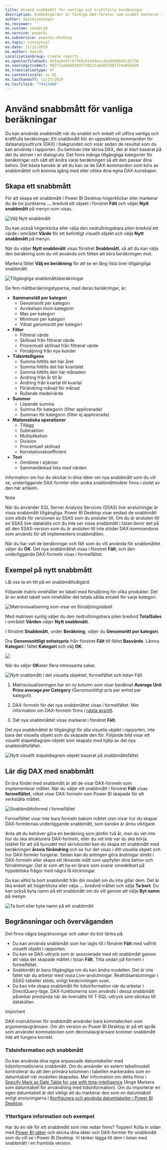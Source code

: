 ```yaml
---
title: Använd snabbmått för vanliga och kraftfulla beräkningar
description: Snabbåtgärder är färdiga DAX-formler som snabbt hanterar vanliga beräkningar.
author: davidiseminger
ms.reviewer: ''
ms.custom: seodec18
ms.service: powerbi
ms.subservice: powerbi-desktop
ms.topic: conceptual
ms.date: 11/22/2019
ms.author: davidi
LocalizationGroup: Create reports
ms.openlocfilehash: 4e5ea5e5fcbffb5c61434ecc26a90d80d1cd1736
ms.sourcegitcommit: 982ffaa8eb91897f48221a816970671f4a92e6d9
ms.translationtype: HT
ms.contentlocale: sv-SE
ms.lasthandoff: 11/23/2019
ms.locfileid: "74415400"
---
```

# <a name="use-quick-measures-for-common-calculations"></a>Använd snabbmått för vanliga beräkningar
Du kan använda *snabbmått* när du snabbt och enkelt vill utföra vanliga och kraftfulla beräkningar. Ett snabbmått kör en uppsättning kommandon för dataanalysuttryck (DAX) i bakgrunden och visar sedan de resultat som du kan använda i rapporten. Du behöver inte skriva DAX, det är klart baserat på det du skriver i en dialogruta. Det finns många tillgängliga kategorier för beräkningar och sätt att ändra varje beräkningen så att den passar dina behov. Det bästa kanske är att du kan se de DAX-kommandon som körs av snabbmåttet och komma igång med eller utöka dina egna DAX-kunskaper.

## <a name="create-a-quick-measure"></a>Skapa ett snabbmått

För att skapa ett snabbmått i Power BI Desktop högerklickar eller markerar du de tre punkterna **...** bredvid ett objekt i fönstret **Fält** och väljer **Nytt snabbmått** på menyn som visas. 

![Välj Nytt snabbmått](media/desktop-quick-measures/quick-measures_01.png)

Du kan också högerklicka eller välja den nedrullningsbara pilen bredvid ett värde i området **Värde** för ett befintligt visuellt objekt och välja **Nytt snabbmått** på menyn. 

När du väljer **Nytt snabbmått** visas fönstret **Snabbmått**, så att du kan välja den beräkning som du vill använda och fälten att köra beräkningen mot. 

Markera fältet **Välj en beräkning** för att se en lång lista över tillgängliga snabbmått. 

![Tillgängliga snabbmåttsberäkningar](media/desktop-quick-measures/quick-measures_04.png)

De fem måttberäkningstyperna, med deras beräkningar, är:

* **Sammanställ per kategori**
  * Genomsnitt per kategori
  * Avvikelsen inom kategorin
  * Max per kategori
  * Minimum per kategori
  * Viktat genomsnitt per kategori
* **Filter**
  * Filtrerat värde
  * Skillnad från filtrerat värde
  * Procentuell skillnad från filtrerat värde
  * Försäljning från nya kunder
* **Tidsintelligens**
  * Summa hittills det här året
  * Summa hittills det här kvartalet
  * Summa hittills den här månaden
  * Ändring från år till år
  * Ändring från kvartal till kvartal
  * Förändring månad för månad
  * Rullande medelvärde
* **Summor**
  * Löpande summa
  * Summa för kategorin (filter applicerade)
  * Summan för kategorin (filter ej applicerade)
* **Matematiska operationer**
  * Tillägg
  * Subtraktion
  * Multiplikation
  * Division
  * Procentuell skillnad
  * Korrelationskoefficient
* **Text**
  * Omdöme i stjärnor
  * Sammanlänkad lista med värden

Information om hur du skickar in dina idéer om nya snabbmått som du vill se, underliggande DAX-formler eller andra snabbmåttsidéer finns i slutet av den här artikeln.

> [!NOTE]
> När du använder SQL Server Analysis Services (SSAS) live-anslutningar är vissa snabbmått tillgängliga. Power BI Desktop visar endast de snabbmått som stöds för versionen av SSAS som du ansluter till. Om du är ansluten till en SSAS live-datakälla och du inte ser vissa snabbmått i listan beror det på att den SSAS-version som du är ansluten till inte stöder DAX-kommandona som används för att implementera snabbmåtten.

När du har valt de beräkningar och fält som du vill använda för snabbmåttet väljer du **OK**. Det nya snabbmåttet visas i fönstret **Fält**, och den underliggande DAX-formeln visas i formelfältet. 

## <a name="quick-measure-example"></a>Exempel på nytt snabbmått
Låt oss ta en titt på en snabbmåttsåtgärd.

Följande matris innehåller en tabell med försäljning för olika produkter. Det är en enkel tabell som innehåller det totala sålda antalet för varje kategori.

![Matrisvisualisering som visar en försäljningstabell](media/desktop-quick-measures/quick-measures_05.png)

Med matrisen synlig väljer du den nedrullningsbara pilen bredvid **TotalSales** i området **Värden** väljer **Nytt snabbmått**. 

I fönstret **Snabbmått**, under **Beräkning**, väljer du **Genomsnitt per kategori**. 

Dra **Genomsnittligt enhetspris** från fönstret **Fält** till fältet **Basvärde**. Lämna **Kategori** i fältet **Kategori** och välj **OK**. 

![](media/desktop-quick-measures/quick-measures_06.png)

När du väljer **OK**sker flera intressanta saker.

![Nytt snabbmått i det visuella objektet, formelfältet och listan Fält](media/desktop-quick-measures/quick-measures_07.png)

1. Matrisvisualiseringen har en ny kolumn som visar beräknat **Average Unit Price average per Category** (Genomsnittligt pris per enhet per kategori).
   
2. DAX-formeln för det nya snabbmåttet visas i formelfältet. Mer information om DAX-formeln finns i [nästa avsnitt](#learn-dax-by-using-quick-measures).
   
3. Det nya snabbmåttet visas markerat i fönstret **Fält**. 

Det nya snabbmåttet är tillgängligt för alla visuella objekt i rapporten, inte bara det visuella objekt som du skapade den för. Följande bild visar ett visuellt stapeldiagram-objekt som skapats med hjälp av det nya snabbmåttsfältet.

![Nytt visuellt stapeldiagram-objekt baserat på snabbmåttsfältet](media/desktop-quick-measures/quick-measures_09.png)

## <a name="learn-dax-by-using-quick-measures"></a>Lär dig DAX med snabbmått
En bra fördel med snabbmått är att de visar DAX-formeln som implementerar måttet. När du väljer ett snabbmått i fönstret **Fält** visas **formelfältet**, vilket visar DAX-formeln som Power BI skapade för att verkställa måttet.

![Snabbmåttsformel i formelfältet](media/desktop-quick-measures/quick-measures_10.png)

Formelfältet visar inte bara formeln bakom måttet utan visar hur du skapar DAX-formlernas underliggande snabbmått, som kanske är ännu viktigare.

Anta att du behöver göra en beräkning som jämför två år, men du vet inte hur du ska strukturera DAX-formeln, eller du vet inte var du ska börja. Istället för att slå huvudet mot skrivbordet kan du skapa ett snabbmått med beräkningen **årsvis förändring** och se hur det visas i ditt visuella objekt och hur DAX-formler fungerar. Sedan kan du antingen göra ändringar direkt i DAX-formeln eller skapa ett liknande mått som uppfyller dina behov och förväntningar. Det är som att ha en lärare som svarar omedelbart på hypotetiska frågor med några få klickningar. 

Du kan alltid ta bort snabbmått från din modell om du inte gillar dem. Det är lika enkelt att högerklicka eller välja **...** bredvid måttet och välja **Ta bort**. Du kan också byta namn på ett snabbmått om du vill genom att välja **Byt namn** på menyn. 

![Ta bort eller byta namn på ett snabbmått](media/desktop-quick-measures/quick-measures_11.png)

## <a name="limitations-and-considerations"></a>Begränsningar och överväganden
Det finns några begränsningar och saker du bör tänka på.

- Du kan använda snabbmått som har lagts till i fönstret **Fält** med valfritt visuellt objekt i rapporten.
- Du kan se DAX-uttryck som är associerade med ett snabbmått genom att välja det skapade måttet i listan **Fält**. Titta sedan på formeln i formelfältet.
- Snabbmått är bara tillgängliga om du kan ändra modellen. Det är inte fallet när du arbetar med vissa Live-anslutningar. Realtidsanslutningar i SSAS-tabeller stöds, enligt beskrivningen ovan.
- Du kan inte skapa snabbmått för tidsinformation när du arbetar i DirectQuery-läge. DAX-funktionerna som används i dessa snabbmått påverkar prestanda när de översätts till T-SQL-uttryck som skickas till datakällan.

> [!IMPORTANT]
> DAX-instruktioner för snabbmått använder bara kommatecken som argumentavgränsare. Om din version av Power BI Desktop är på ett språk som använder kommatecken som decimalavgränsare kommer snabbmått inte att fungera korrekt.

### <a name="time-intelligence-and-quick-measures"></a>Tidsinformation och snabbmått
Du kan använda dina egna anpassade datumtabeller med tidsinformationens snabbmått. Om du använder en extern tabellmodell kontrollerar du att den primära kolumnen i tabellen markerades som en datumtabell när modellen skapades. Mer information om detta finns i [Specify Mark as Date Table for use with time-intelligence](https://docs.microsoft.com/sql/analysis-services/tabular-models/specify-mark-as-date-table-for-use-with-time-intelligence-ssas-tabular) (Ange Markera som datumtabell för användning med tidsinformation). Om du importerar en egen datumtabell är det viktigt att du markerar den som en datumtabell enligt anvisningarna i [Konfigurera och använda datumtabeller i Power BI Desktop](desktop-date-tables.md).

### <a name="additional-information-and-examples"></a>Ytterligare information och exempel
Har du en idé för ett snabbmått som inte redan finns? Toppen! Kolla in sidan med [Power BI-idéer](https://go.microsoft.com/fwlink/?linkid=842906) och skicka dina idéer och DAX-formler för snabbmått som du vill se i Power BI Desktop. Vi tänker lägga till dem i listan med snabbmått i en framtida version.

